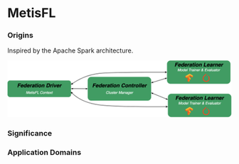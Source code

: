 MetisFL
=============================

### Origins
Inspired by the Apache Spark architecture.

<div align="center">
 <img 
    src="../img/MetisFL-Components-Overview.png" width="1000px", alt="Execution Flow Overview.">
</div>


### Significance

### Application Domains

